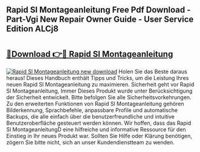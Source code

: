 ## Rapid Sl Montageanleitung Free Pdf Download - Part-Vgi New Repair Owner Guide - User Service Edition ALCj8

# <h2><a href="http://df6j5w.blite.top/?on=Rapid+Sl+Montageanleitung">🔗Download 👉🔴 Rapid Sl Montageanleitung</a></h2>

[![Rapid Sl Montageanleitung new download](https://i.imgur.com/lujVjoI.png)](http://df6j5w.blite.top/?on=Rapid+Sl+Montageanleitung)
Holen Sie das Beste daraus heraus! Dieses Handbuch enthält Tipps und Tricks, um die Leistung Ihres neuen Rapid Sl Montageanleitung zu maximieren. Sicherheit geht vor Rapid Sl Montageanleitung, Immer Dieses Produkt wurde unter Berücksichtigung der Sicherheit entwickelt. Bitte befolgen Sie alle Sicherheitsvorkehrungen. Zu den erweiterten Funktionen von Rapid Sl Montageanleitung gehören Bilderkennung, Sprachbefehle, anpassbare Profile und automatische Backups, die alle einfach über die benutzerfreundliche und intuitive Benutzeroberfläche gesteuert werden können. Wir hoffen, dass das Rapid Sl MontageanleitungD eine hilfreiche und informative Ressource für den Einstieg in Ihr neues Produkt war. Sollten Sie Hilfe oder Klärung benötigen, zögern Sie bitte nicht, sich an unser Kundendienstteam zu wenden.
